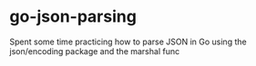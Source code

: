 # go-json-parsing
Spent some time practicing how to parse JSON in Go using the json/encoding package and the marshal func
